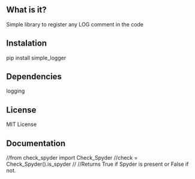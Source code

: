 ## What is it?
Simple library to register any LOG comment in the code

## Instalation
pip install simple_logger

## Dependencies
logging

## License
MIT License

## Documentation
//from check_spyder import Check_Spyder
//check = Check_Spyder().is_spyder
//
//Returns True if Spyder is present or False if not.
